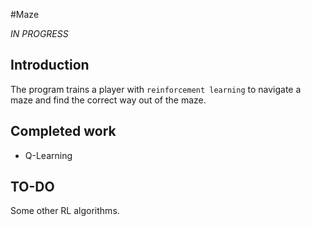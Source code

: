 #Maze

*IN PROGRESS*

## Introduction
The program trains a player with `reinforcement learning` to navigate a maze and find the correct way out of the maze.

## Completed work

- Q-Learning

## TO-DO

Some other RL algorithms.